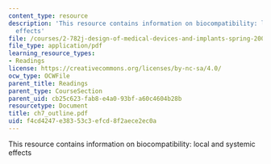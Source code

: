 ```yaml
---
content_type: resource
description: 'This resource contains information on biocompatibility: local and systemic
  effects'
file: /courses/2-782j-design-of-medical-devices-and-implants-spring-2006/f4cd4247e38353c3efcd8f2aece2ec0a_ch7_outline.pdf
file_type: application/pdf
learning_resource_types:
- Readings
license: https://creativecommons.org/licenses/by-nc-sa/4.0/
ocw_type: OCWFile
parent_title: Readings
parent_type: CourseSection
parent_uid: cb25c623-fab8-e4a0-93bf-a60c4604b28b
resourcetype: Document
title: ch7_outline.pdf
uid: f4cd4247-e383-53c3-efcd-8f2aece2ec0a
---
```

This resource contains information on biocompatibility: local and systemic effects